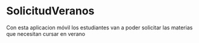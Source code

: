 # SolicitudVeranos
Con esta aplicacion móvil los estudiantes van a poder solicitar las materias que necesitan cursar en verano
